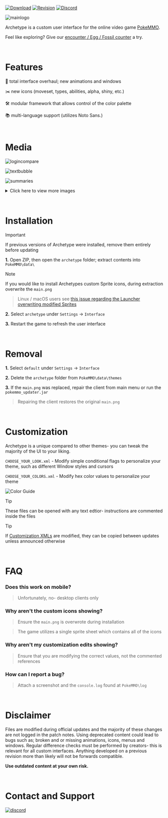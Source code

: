 [![Download](https://img.shields.io/badge/%F0%9F%93%82-%20?style=flat&label=Download&color=blue)](https://github.com/ssjshields/archetype/archive/refs/heads/main.zip)
[![Revision](https://img.shields.io/badge/26211-%20?style=flat&label=PokeMMO&link=https%3A%2F%2Fpokemmo.com%2Fen%2Fdownloads%2F&color=blue)](https://pokemmo.com/en/downloads/)
[![Discord](https://img.shields.io/discord/743352385262583858?style=flat&label=Discord&color=5865F2)](https://discord.com/invite/rYg7ntqQRY)




![mainlogo](https://forums.pokemmo.com/uploads/monthly_2023_03/68747470733a2f2f63646e2e646973636f72646170702e636f6d2f6174746163686d656e74732f3839343133303935373538-53033353331323539323031353432302f6172636865747970652e706e67.png.45a015b0cadb6a64986ea884f9a7e474.png)

Archetype is a custom user interface for the online video game [PokeMMO](https://pokemmo.com/).

Feel like exploring? Give our [encounter / Egg / Fossil counter](https://github.com/ssjshields/archetype-counter) a try.

&nbsp;
# Features
🌱 total interface overhaul; new animations and windows

✂️ new icons (moveset, types, abilities, alpha, shiny, etc.)

🛠️ modular framework that allows control of the color palette

📚 multi-language support (utilizes Noto Sans.)

&nbsp;
# Media

![logincompare](https://cdn.discordapp.com/attachments/1032300868491546654/1079600914719059968/juxtapose-gif.gif)

![textbubble](https://user-images.githubusercontent.com/88489119/221465604-27ff57bc-97d1-4e70-95f5-d80cc3a9dcc1.gif)

![summaries](https://user-images.githubusercontent.com/88489119/221465411-26f16a8e-2ef3-450c-82ce-48c31f0822fd.gif)
<details>
  <summary>Click here to view more images</summary>
&nbsp;

![serverselect](https://media.discordapp.net/attachments/1032300868491546654/1067707541892628511/image.png)

![characterselect](https://media.discordapp.net/attachments/1032300868491546654/1067707308785799268/char_select.png)

![prompts](https://user-images.githubusercontent.com/88489119/221712129-7e554d82-d17e-4e2f-a3e6-59e690ba09f5.gif)

![menu](https://media.discordapp.net/attachments/1032300868491546654/1067705151781097502/image.png)

![notifications](https://user-images.githubusercontent.com/88489119/221467006-e427b6b3-4f99-4e6d-939f-b399a660ed5b.gif)

![notifications2](https://user-images.githubusercontent.com/88489119/221467134-36f68bdd-bc4a-4ff3-af7d-aec8f9ba2565.png)

![chatexpand](https://media.discordapp.net/attachments/1032300868491546654/1067704459825778811/chat.png)

![chatbutton](https://media.discordapp.net/attachments/1032300868491546654/1067703371890442341/image.png)

![modularhotbar1](https://user-images.githubusercontent.com/88489119/221466511-54171452-20c6-4122-a8ce-8d023cfa5240.png)

![modularhotbar2](https://media.discordapp.net/attachments/1032300868491546654/1067703345789276191/image.png)

![partybar](https://user-images.githubusercontent.com/88489119/221469097-e86509b4-3664-496b-8a88-49b01c55f3d9.png)

![trainercard](https://media.discordapp.net/attachments/1032300868491546654/1067706152135172136/tc.png)

![inventory](https://media.discordapp.net/attachments/1032300868491546654/1067705413568569354/image.png)

![map](https://user-images.githubusercontent.com/88489119/221467163-8d464373-7bc2-4e9a-86a5-9a74c2f2c96d.png)

![berries](https://user-images.githubusercontent.com/88489119/221467213-80fc4999-6b76-4365-aa99-6fffbe012ac8.png)

![battlemain](https://user-images.githubusercontent.com/88489119/221467070-a44569da-592f-48b4-9739-b1bd69149605.png)

![hpbars](https://user-images.githubusercontent.com/88489119/221466807-7e2b3e9f-3087-48ed-86a2-83952eb7062b.gif)

![hpbars2](https://user-images.githubusercontent.com/88489119/221466810-8d9fefae-b838-4819-9dcd-4aa0a6eb55ff.gif)

![battlebag](https://user-images.githubusercontent.com/88489119/221467034-d31935b2-d865-4c37-8a22-3a3374a82885.png)

![battlebuttons](https://user-images.githubusercontent.com/88489119/221467269-a87e41ed-c055-4308-af08-c830cb48c4b3.png)

![battleswitch](https://user-images.githubusercontent.com/88489119/221467104-ac2aa32a-663f-4a37-b553-3f5714735d7a.png)

![battletext](https://user-images.githubusercontent.com/88489119/221467114-7d471f31-5bda-44bc-8b4d-b467143fb040.png)

</details>

&nbsp;
# Installation
> [!IMPORTANT]
If previous versions of Archetype were installed, remove them entirely before updating

**1.** Open ZIP, then open the `archetype` folder; extract contents into `PokeMMO\data\`

> [!NOTE]
If you would like to install Archetypes custom Sprite icons, during extraction overwrite the `main.png` 

> Linux / macOS users see [this issue regarding the Launcher overwriting modified Sprites](/../../issues/46)

**2.** Select `archetype` under `Settings` → `Interface`

**3.** Restart the game to refresh the user interface



&nbsp;
# Removal
**1.** Select `default` under `Settings` → `Interface`

**2.** Delete the `archetype` folder from  `PokeMMO\data\themes`

**3.** If the `main.png` was replaced, repair the client from main menu or run the `pokemmo_updater.jar`

> Repairing the client restores the original `main.png`

&nbsp;
# Customization
Archetype is a unique compared to other themes- you can tweak the majority of the UI to your liking.

`CHOOSE_YOUR_LOOK.xml` - Modify simple conditional flags to personalize your theme, such as different Window styles and cursors

`CHOOSE_YOUR_COLORS.xml` - Modify hex color values to personalize your theme

![Color Guide](https://raw.githubusercontent.com/ssjshields/archetype/main/themes/archetype/CHOOSE_YOUR_COLORS_GUIDE.png)

> [!TIP]
These files can be opened with any text edtior- instructions are commented inside the files

> [!TIP]
If [Customization XMLs](https://github.com/ssjshields/archetype/tree/main?tab=readme-ov-file#customization) are modified, they can be copied between updates unless announced otherwise





&nbsp;
# FAQ
### Does this work on mobile?
> Unfortunately, no- desktop clients only

### Why aren't the custom icons showing?
> Ensure the `main.png` is overwrote during installation

> The game utilizes a single sprite sheet which contains all of the icons

### Why aren't my customization edits showing?
> Ensure that you are modifying the correct values, not the commented references

### How can I report a bug?
> Attach a screenshot and the `console.log` found at `PokeMMO\log`

&nbsp;
# Disclaimer

Files are modified during official updates and the majority of these changes are not logged in the patch notes. Using deprecated content could lead to bugs such as; broken and or missing animations, icons, menus and windows. Regular difference checks must be performed by creators- this is relevant for all custom interfaces. Anything developed on a previous revision more than likely will not be forwards compatible.

**Use outdated content at your own risk.**

&nbsp;
# Contact and Support
[![discord](https://assets-global.website-files.com/6257adef93867e50d84d30e2/62594fddd654fc29fcc07359_cb48d2a8d4991281d7a6a95d2f58195e.svg)](https://discord.gg/rYg7ntqQRY)
